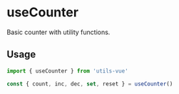 # useCounter

Basic counter with utility functions.

## Usage

```ts
import { useCounter } from 'utils-vue'

const { count, inc, dec, set, reset } = useCounter()
```
